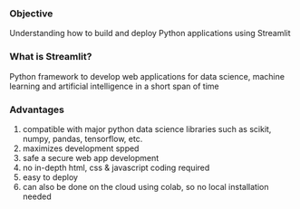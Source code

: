 ### Objective
Understanding how to build and deploy Python applications using Streamlit

### What is Streamlit?
Python framework to develop web applications for data science, machine learning and artificial intelligence in a short span of time

### Advantages
1. compatible with major python data science libraries such as scikit, numpy, pandas, tensorflow, etc.
2. maximizes development spped
3. safe a secure web app development
4. no in-depth html, css & javascript coding required
5. easy to deploy
6. can also be done on the cloud using colab, so no local installation needed
